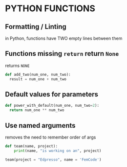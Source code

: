 # PYTHON FUNCTIONS

## Formatting / Linting

in Python, functions have TWO empty lines between them

## Functions missing `return` return `None`

returns `NONE`

```python
def add_two(num_one, num_two):
  result = num_one + num_two
```

## Default values for parameters

```python
def power_with_default(num_one, num_two=2):
  return num_one ** num_two
```

## Use named arguments

removes the need to remember order of args

```python
def team(name, project):
    print(name, "is working on an", project)

team(project = "Edpresso", name = 'FemCode')
```
